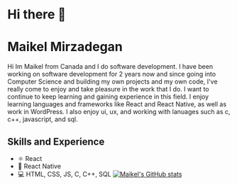 # Hi there :wave:


# Maikel Mirzadegan
Hi Im Maikel from Canada and I do software development. I have been working on software development for 2 years now and since going into Computer Science and building my own projects and my own code, I've really come to enjoy and take pleasure in the work that I do. I want to continue to keep learning and gaining experience in this field. I enjoy learning languages and frameworks like React and React Native, as well as work in WordPress. I also enjoy ui, ux, and working with lanuages such as c, c++, javascript, and sql.

## Skills and Experience
* ⚛ React
* 📱 React Native
* 💻 HTML, CSS, JS, C, C++, SQL
[![Maikel's GitHub stats](https://github-readme-stats.vercel.app/api?username=Maikel-Mirza)](https://github.com/Maikel-Mirzadegan/github-readme-stats)
